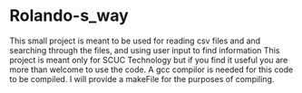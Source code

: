 # Rolando-s_way
This small project is meant to be used for reading csv files and and searching through the files, and using user input to find information
This project is meant only for SCUC Technology but if you find it useful you are more than welcome to use the code. A gcc compilor is needed for this code to be compiled.
I will provide a makeFile for the purposes of compiling.
